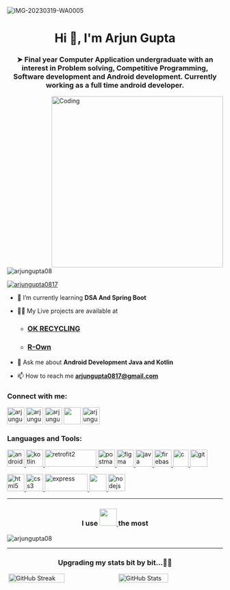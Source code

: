 
![IMG-20230319-WA0005](https://user-images.githubusercontent.com/85922120/226210199-2593c9d8-36c7-4785-af00-55b30b31d566.jpg)






<h1 align="center">Hi 👋, I'm Arjun Gupta</h1>
<h3 align="center">➤ Final year Computer Application undergraduate with an interest in Problem solving, Competitive Programming, Software development and Android development. Currently working as a full time android developer.</h3>
<img align="right" alt="Coding" width="400" src="https://camo.githubusercontent.com/8bf6f6d78abc81fcf9c49f10649423e73ea44bc248e83aaae8759d401c829a84/68747470733a2f2f70687973696373677572756b756c2e66696c65732e776f726470726573732e636f6d2f323031392f30322f6368617261637465722d312e676966">

<p align="left"> <img src="https://komarev.com/ghpvc/?username=arjungupta08&label=Profile%20views&color=0e75b6&style=flat" alt="arjungupta08" /> </p>

<p align="left"> <a href="https://twitter.com/arjungupta0817" target="blank"><img src="https://img.shields.io/twitter/follow/arjungupta0817?logo=twitter&style=for-the-badge" alt="arjungupta0817" /></a> </p>

- 🌱 I’m currently learning **DSA And Spring Boot**

- 👨‍💻 My Live projects are available at
   - ### [OK RECYCLING](https://play.google.com/store/apps/details?id=com.okjunkstore.beta)
   - ### [R-Own](https://play.google.com/store/apps/details?id=app.retvens.rown)

- 💬 Ask me about **Android Development Java and Kotlin**

- 📫 How to reach me **arjungupta0817@gmail.com**

<h3 align="left">Connect with me:</h3>
<p align="left">
<a href="https://twitter.com/arjungupta0817" target="blank"><img align="center" src="https://d2j84o4abgbvdf.cloudfront.net/img/assets/apps/twitter.png" alt="arjungupta0817" height="40" width="40" /></a>
<a href="https://linkedin.com/in/arjunguptaonline" target="blank"><img align="center" src="https://upload.wikimedia.org/wikipedia/commons/thumb/c/ca/LinkedIn_logo_initials.png/640px-LinkedIn_logo_initials.png" alt="arjungupta0817" height="40" width="40" /></a>
<a href="https://instagram.com/arjunguptaonline" target="blank"><img align="center" src="https://upload.wikimedia.org/wikipedia/commons/thumb/9/95/Instagram_logo_2022.svg/1200px-Instagram_logo_2022.svg.png" alt="arjungupta0817" height="40" width="40" /></a>
<a href="https://www.youtube.com/c/arjungupta0817" target="blank"><img align="center" src="https://user-images.githubusercontent.com/85922120/226210799-0f02e1da-1534-43ad-8d58-d4df3d86042d.png" height="40" width="40" /></a>
<a href="https://www.leetcode.com/arjungupta0817" target="blank"><img align="center" src="https://leetcode.com/static/images/LeetCode_logo_rvs.png" alt="arjungupta0817" height="40" width="40" /></a>
</p>




<h3 align="left">Languages and Tools:</h3>
<p align="left"> <a href="https://developer.android.com" target="_blank" rel="noreferrer"> <img src="https://user-images.githubusercontent.com/85922120/226165227-f12eadf4-dff0-4bd9-ad59-118ef84e8e15.png" alt="android" width="40" height="40"/> </a>
<a href="https://kotlinlang.org" target="_blank" rel="noreferrer"> <img src="https://www.vectorlogo.zone/logos/kotlinlang/kotlinlang-icon.svg" alt="kotlin" width="40" height="40"/> </a> <a href="https://square.github.io/retrofit/" target="_blank" rel="noreferrer"> <img src="https://oatrice.files.wordpress.com/2016/01/header.png?w=640" alt="retrofit2" width="120" height="40"/> </a>
<a href="https://postman.com" target="_blank" rel="noreferrer"> <img src="https://www.vectorlogo.zone/logos/getpostman/getpostman-icon.svg" alt="postman" width="40" height="40"/> </a>
<a href="https://www.figma.com/" target="_blank" rel="noreferrer"> <img src="https://www.vectorlogo.zone/logos/figma/figma-icon.svg" alt="figma" width="40" height="40"/> </a>  
<a href="https://www.java.com" target="_blank" rel="noreferrer"> <img src="https://user-images.githubusercontent.com/85922120/226165101-214d0c1a-edba-456f-b454-2a1a418101ce.png" alt="java" width="40" height="40"/> </a> 
<a href="https://firebase.google.com/" target="_blank" rel="noreferrer"> <img src="https://www.vectorlogo.zone/logos/firebase/firebase-icon.svg" alt="firebase" width="40" height="40"/> </a>
<a href="https://www.cprogramming.com/" target="_blank" rel="noreferrer"> <img src="https://upload.wikimedia.org/wikipedia/commons/thumb/1/18/C_Programming_Language.svg/1200px-C_Programming_Language.svg.png" alt="c" width="36" height="40"/> </a> 
<a href="https://git-scm.com/" target="_blank" rel="noreferrer"> <img src="https://www.vectorlogo.zone/logos/git-scm/git-scm-icon.svg" alt="git" width="40" height="40"/> </a>

<a href="https://www.w3.org/html/" target="_blank" rel="noreferrer"> <img src="https://cdn.pixabay.com/photo/2017/08/05/11/16/logo-2582748_1280.png" alt="html5" width="40" height="40"/> </a> 
<a href="https://www.w3schools.com/css/" target="_blank" rel="noreferrer"> <img src="https://cdn-icons-png.flaticon.com/512/919/919826.png" alt="css3" width="40" height="40"/> </a> 
<a href="https://expressjs.com" target="_blank" rel="noreferrer"> <img src="https://res.cloudinary.com/practicaldev/image/fetch/s--YbV36HLj--/c_imagga_scale,f_auto,fl_progressive,h_420,q_auto,w_1000/https://dev-to-uploads.s3.amazonaws.com/i/hpg6if7btrwilqkidqbe.png" alt="express" width="100" height="40"/> </a>
<a href="https://www.mongodb.com/" alt="mongodb"> <img src="https://servicenav.coservit.com/wp-content/uploads/2022/05/18-1.jpg"  width="40" height="40"/> </a> 
<a href="https://nodejs.org" target="_blank" rel="noreferrer"> <img src="https://images.g2crowd.com/uploads/product/image/large_detail/large_detail_f0b606abb6d19089febc9faeeba5bc05/nodejs-development-services.png" alt="nodejs" width="40" height="40"/> </a> 
 </p>

 ---
<h3 align="center">I use <a href="https://kotlinlang.org" target="_blank"> <img src="https://www.vectorlogo.zone/logos/kotlinlang/kotlinlang-icon.svg"<alt="kotlin" width="40" height="40"/> </a> the most</h3>
<p><img align="center" src="https://github-readme-stats.vercel.app/api/top-langs?username=arjungupta08&theme=tokyonight&show_icons=true&locale=en&layout=compact" alt="arjungupta08" /></p>

 ---
<h3 align="center">Upgrading my stats bit by bit...👷‍♂️</h3>

<div style="display: flex; justify-content: center;">
    <img style="height: auto; width: 51%;" src="https://github-readme-streak-stats.herokuapp.com/?user=arjungupta08&theme=tokyonight" alt="GitHub Streak">
    <img style="height: auto; width: 48%;" src="https://github-readme-stats.vercel.app/api?username=arjungupta08&theme=tokyonight&show_icons=true&locale=en" alt="GitHub Stats">
</div>

<!---
ArjunGupta08/ArjunGupta08 is a ✨ special ✨ repository because its `README.md` (this file) appears on your GitHub profile.
You can click the Preview link to take a look at your changes.
--->
